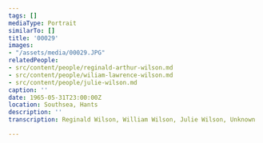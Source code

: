 ```yaml
---
tags: []
mediaType: Portrait
similarTo: []
title: '00029'
images:
- "/assets/media/00029.JPG"
relatedPeople:
- src/content/people/reginald-arthur-wilson.md
- src/content/people/wiliam-lawrence-wilson.md
- src/content/people/julie-wilson.md
caption: ''
date: 1965-05-31T23:00:00Z
location: Southsea, Hants
description: ''
transcription: Reginald Wilson, William Wilson, Julie Wilson, Unknown

---
```

